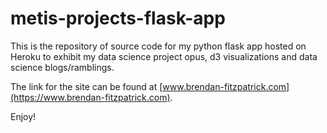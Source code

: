 # metis-projects-flask-app
This is the repository of source code for my python flask app hosted on Heroku to exhibit my data science project opus, d3 visualizations and data science blogs/ramblings.

The link for the site can be found at [www.brendan-fitzpatrick.com](https://www.brendan-fitzpatrick.com).

Enjoy!